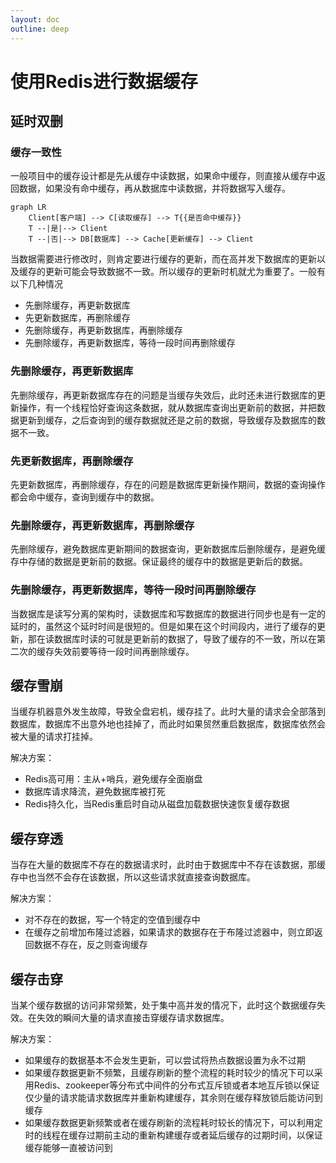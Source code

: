 ```yaml
---
layout: doc
outline: deep
---
```


# 使用Redis进行数据缓存

## 延时双删

### 缓存一致性

一般项目中的缓存设计都是先从缓存中读数据，如果命中缓存，则直接从缓存中返回数据，如果没有命中缓存，再从数据库中读数据，并将数据写入缓存。

```mermaid
graph LR
    Client[客户端] --> C[读取缓存] --> T{{是否命中缓存}}
    T --|是|--> Client
    T --|否|--> DB[数据库] --> Cache[更新缓存] --> Client
```


当数据需要进行修改时，则肯定要进行缓存的更新，而在高并发下数据库的更新以及缓存的更新可能会导致数据不一致。所以缓存的更新时机就尤为重要了。一般有以下几种情况

- 先删除缓存，再更新数据库
- 先更新数据库，再删除缓存
- 先删除缓存，再更新数据库，再删除缓存
- 先删除缓存，再更新数据库，等待一段时间再删除缓存

### 先删除缓存，再更新数据库

先删除缓存，再更新数据库存在的问题是当缓存失效后，此时还未进行数据库的更新操作，有一个线程恰好查询这条数据，就从数据库查询出更新前的数据，并把数据更新到缓存，之后查询到的缓存数据就还是之前的数据，导致缓存及数据库的数据不一致。

### 先更新数据库，再删除缓存

先更新数据库，再删除缓存，存在的问题是数据库更新操作期间，数据的查询操作都会命中缓存，查询到缓存中的数据。

### 先删除缓存，再更新数据库，再删除缓存

先删除缓存，避免数据库更新期间的数据查询，更新数据库后删除缓存，是避免缓存中存储的数据是更新前的数据。保证最终的缓存中的数据是更新后的数据。

### 先删除缓存，再更新数据库，等待一段时间再删除缓存

当数据库是读写分离的架构时，读数据库和写数据库的数据进行同步也是有一定的延时的，虽然这个延时时间是很短的。但是如果在这个时间段内，进行了缓存的更新，那在读数据库时读的可就是更新前的数据了，导致了缓存的不一致，所以在第二次的缓存失效前要等待一段时间再删除缓存。

## 缓存雪崩

当缓存机器意外发生故障，导致全盘宕机，缓存挂了。此时大量的请求会全部落到数据库，数据库不出意外地也挂掉了，而此时如果贸然重启数据库，数据库依然会被大量的请求打挂掉。

解决方案：

- Redis高可用：主从+哨兵，避免缓存全面崩盘
- 数据库请求降流，避免数据库被打死
- Redis持久化，当Redis重启时自动从磁盘加载数据快速恢复缓存数据

## 缓存穿透

当存在大量的数据库不存在的数据请求时，此时由于数据库中不存在该数据，那缓存中也当然不会存在该数据，所以这些请求就直接查询数据库。

解决方案：

- 对不存在的数据，写一个特定的空值到缓存中
- 在缓存之前增加布隆过滤器，如果请求的数据存在于布隆过滤器中，则立即返回数据不存在，反之则查询缓存

## 缓存击穿

当某个缓存数据的访问非常频繁，处于集中高并发的情况下，此时这个数据缓存失效。在失效的瞬间大量的请求直接击穿缓存请求数据库。

解决方案：

- 如果缓存的数据基本不会发生更新，可以尝试将热点数据设置为永不过期
- 如果缓存数据更新不频繁，且缓存刷新的整个流程的耗时较少的情况下可以采用Redis、zookeeper等分布式中间件的分布式互斥锁或者本地互斥锁以保证仅少量的请求能请求数据库并重新构建缓存，其余则在缓存释放锁后能访问到缓存
- 如果缓存数据更新频繁或者在缓存刷新的流程耗时较长的情况下，可以利用定时的线程在缓存过期前主动的重新构建缓存或者延后缓存的过期时间，以保证缓存能够一直被访问到



